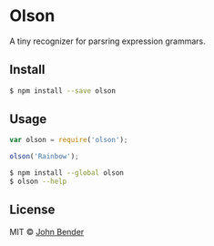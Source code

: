 # Olson

A tiny recognizer for parsring expression grammars.


## Install

```sh
$ npm install --save olson
```


## Usage

```js
var olson = require('olson');

olson('Rainbow');
```

```sh
$ npm install --global olson
$ olson --help
```


## License

MIT © [John Bender](johnbender.us)


[npm-image]: https://badge.fury.io/js/olson.svg
[npm-url]: https://npmjs.org/package/olson
[travis-image]: https://travis-ci.org/johnbender/olson.svg?branch=master
[travis-url]: https://travis-ci.org/johnbender/olson
